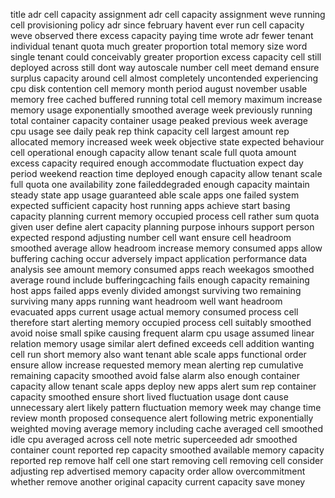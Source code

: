 title adr cell capacity assignment adr cell capacity assignment weve running cell provisioning policy adr since february havent ever run cell capacity weve observed there excess capacity paying time wrote adr fewer tenant individual tenant quota much greater proportion total memory size word single tenant could conceivably greater proportion excess capacity cell still deployed across still dont way autoscale number cell meet demand ensure surplus capacity around cell almost completely uncontended experiencing cpu disk contention cell memory month period august november usable memory free cached buffered running total cell memory maximum increase memory usage exponentially smoothed average week previously running total container capacity container usage peaked previous week average cpu usage see daily peak rep think capacity cell largest amount rep allocated memory increased week week objective state expected behaviour cell operational enough capacity allow tenant scale full quota amount excess capacity required enough accommodate fluctuation expect day period weekend reaction time deployed enough capacity allow tenant scale full quota one availability zone faileddegraded enough capacity maintain steady state app usage guaranteed able scale apps one failed system expected sufficient capacity host running apps achieve start basing capacity planning current memory occupied process cell rather sum quota given user define alert capacity planning purpose inhours support person expected respond adjusting number cell want ensure cell headroom smoothed average allow headroom increase memory consumed apps allow buffering caching occur adversely impact application performance data analysis see amount memory consumed apps reach weekagos smoothed average round include bufferingcaching fails enough capacity remaining host apps failed apps evenly divided amongst surviving two remaining surviving many apps running want headroom well want headroom evacuated apps current usage actual memory consumed process cell therefore start alerting memory occupied process cell suitably smoothed avoid noise small spike causing frequent alarm cpu usage assumed linear relation memory usage similar alert defined exceeds cell addition wanting cell run short memory also want tenant able scale apps functional order ensure allow increase requested memory mean alerting rep cumulative remaining capacity smoothed avoid false alarm also enough container capacity allow tenant scale apps deploy new apps alert sum rep container capacity smoothed ensure short lived fluctuation usage dont cause unnecessary alert likely pattern fluctuation memory week may change time review month proposed consequence alert following metric exponentially weighted moving average memory including cache averaged cell smoothed idle cpu averaged across cell note metric superceeded adr smoothed container count reported rep capacity smoothed available memory capacity reported rep remove half cell one start removing cell removing cell consider adjusting rep advertised memory capacity order allow overcommitment whether remove another original capacity current capacity save money